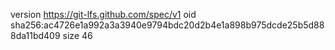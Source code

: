 version https://git-lfs.github.com/spec/v1
oid sha256:ac4726e1a992a3a3940e9794bdc20d2b4e1a898b975dcde25b5d888da11bd409
size 46
